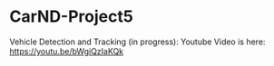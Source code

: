 # CarND-Project5
Vehicle Detection and Tracking (in progress): 
Youtube Video is here: https://youtu.be/bWgiQzIaKQk  
